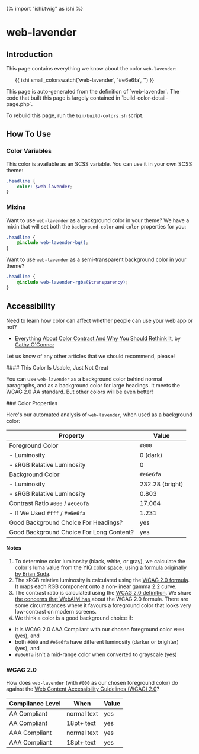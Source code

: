 {% import "ishi.twig" as ishi %}
# web-lavender

## Introduction

This page contains everything we know about the color `web-lavender`:

<div class="grid">
    <div class="cell">
        <div class="swatch">
            <ul>
                {{ ishi.small_colorswatch('web-lavender', '#e6e6fa', '') }}
            </ul>
        </div>
    </div>
</div>

<div class="callout attention" markdown="1">
This page is auto-generated from the definition of `web-lavender`. The code that built this page is largely contained in `build-color-detail-page.php`.

To rebuild this page, run the `bin/build-colors.sh` script.
</div>

## How To Use

### Color Variables

This color is available as an SCSS variable. You can use it in your own SCSS theme:

```scss
.headline {
    color: $web-lavender;
}
```

### Mixins

Want to use `web-lavender` as a background color in your theme? We have a mixin that will set both the `background-color` and `color` properties for you:

```scss
.headline {
    @include web-lavender-bg();
}
```

Want to use `web-lavender` as a semi-transparent background color in your theme?

```scss
.headline {
    @include web-lavender-rgba($transparency);
}
```

## Accessibility

Need to learn how color can affect whether people can use your web app or not?

* [Everything About Color Contrast And Why You Should Rethink It](https://www.smashingmagazine.com/2014/10/color-contrast-tips-and-tools-for-accessibility/), by [Cathy O'Connor](http://www.twitter.com/cagocon)

Let us know of any other articles that we should recommend, please!
<div class="callout warning" markdown="1">
#### This Color Is Usable, Just Not Great

You can use `web-lavender` as a background color behind normal paragraphs, and as a background color for large headings. It meets the WCAG 2.0 AA standard. But other colors will be even better!
</div>
### Color Properties

Here's our automated analysis of `web-lavender`, when used as a background color:

Property | Value
---------|------
Foreground Color | `#000`
- Luminosity | 0 (dark)
- sRGB Relative Luminosity | 0
Background Color | `#e6e6fa`
- Luminosity | 232.28 (bright)
- sRGB Relative Luminosity | 0.803
Contrast Ratio `#000` / `#e6e6fa` | 17.064
- If We Used `#fff` / `#e6e6fa` | 1.231
Good Background Choice For Headings? | yes
Good Background Choice For Long Content? | yes

#### Notes

1. To determine color luminosity (black, white, or gray), we calculate the color's luma value from the [YIQ color space](https://en.wikipedia.org/wiki/YIQ), using [a formula originally by Brian Suda](https://24ways.org/2010/calculating-color-contrast/).
1. The sRGB relative luminosity is calculated using the [WCAG 2.0 formula](https://www.w3.org/TR/WCAG20/#relativeluminancedef). It maps each RGB component onto a non-linear gamma 2.2 curve.
1. The contrast ratio is calculated using the [WCAG 2.0 definition](https://www.w3.org/TR/2008/REC-WCAG20-20081211/#contrast-ratiodef). We share [the concerns that WebAIM has](http://webaim.org/blog/wcag-2-1-feedback/) about the WCAG 2.0 formula. There are some circumstances where it favours a foreground color that looks very low-contrast on modern screens.
1. We think a color is a good background choice if:
  - it is WCAG 2.0 AAA Compliant with our chosen foreground color `#000` (yes), and
  - both `#000` and `#e6e6fa` have different luminosity (darker or brighter) (yes), and
  - `#e6e6fa` isn't a mid-range color when converted to grayscale (yes)

### WCAG 2.0

How does `web-lavender` (with `#000` as our chosen foreground color) do against the [Web Content Accessibility Guidelines (WCAG) 2.0](https://www.w3.org/TR/WCAG20/)?

Compliance Level | When | Value
-----------------|------|------
AA Compliant | normal text | yes
AA Compliant | 18pt+ text | yes
AAA Compliant | normal text | yes
AAA Compliant | 18pt+ text | yes